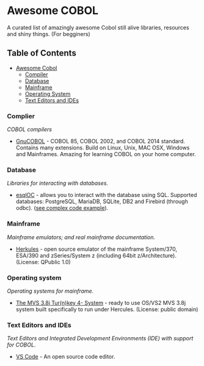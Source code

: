 # Awesome COBOL
A curated list of amazingly awesome Cobol still alive libraries, resources and shiny things. (For begginers)

## Table of Contents
- [Awesome Cobol](#awesome-cobol)
    - [Compiler](#compiler)
    - [Database](#database)
    - [Mainframe](#mainframe)
    - [Operating System](#operating-system)
    - [Text Editors and IDEs](#text-editors-and-ides)

### Complier

*COBOL compilers*

- [GnuCOBOL](https://gnucobol.sourceforge.io/) - COBOL 85, COBOL 2002, and COBOL 2014 standard. Contains many extensions. Build on Linux, Unix, MAC OSX, Windows and Mainframes. Amazing for learning COBOL on your home computer.

### Database

*Libraries for interacting with databases.*

- [esqlOC](https://sourceforge.net/p/gnucobol/contrib/HEAD/tree/trunk/esql/) - allows you to interact with the database using SQL. Supported databases: PostgreSQL, MariaDB, SQLite, DB2 and Firebird (through odbc). ([see complex code example](https://gnucobol.sourceforge.io/faq/index.html#getting-started-with-esqloc)).

### Mainframe

*Mainframe emulators; and real mainframe documentation.*

- [Herkules](http://www.hercules-390.org/) - open source emulator of the mainframe System/370, ESA/390 and zSeries/System z (including 64bit z/Architecture). (License: QPublic 1.0)

### Operating system

*Operating systems for mainframe.*

- [The MVS 3.8j Tur(n)key 4- System](http://wotho.ethz.ch/tk4-/) - ready to use OS/VS2 MVS 3.8j system built specifically to run under Hercules. (License: public domain)

### Text Editors and IDEs

*Text Editors and Integrated Development Environments (IDE) with support for COBOL.*

- [VS Code](https://code.visualstudio.com/) - An open source code editor.